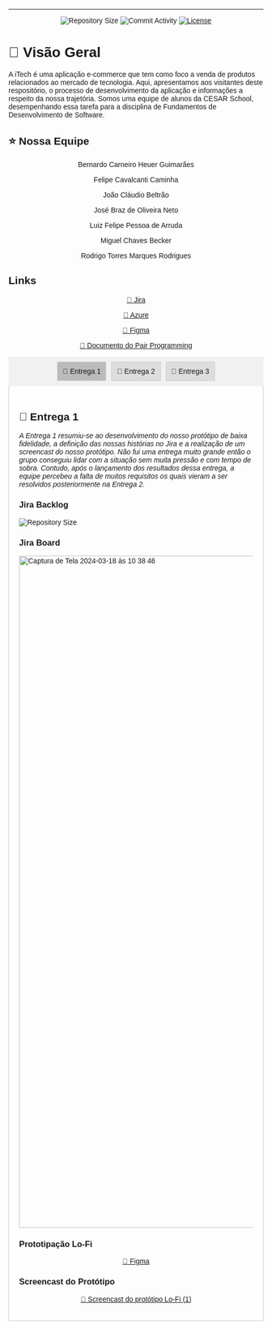 <!DOCTYPE html>
<html lang="pt-br">
<head>
  <meta charset="UTF-8">
  <meta name="viewport" content="width=device-width, initial-scale=1.0">
  <title>Projeto iTech</title>
  <style>
    body {
      font-family: Arial, sans-serif;
    }
    .tabs {
      display: flex;
      cursor: pointer;
      padding: 10px;
      background-color: #f1f1f1;
      justify-content: center;
    }
    .tab {
      padding: 10px;
      margin: 0 5px;
      background-color: #ddd;
      border: 1px solid #ccc;
    }
    .tab:hover {
      background-color: #ccc;
    }
    .tab.active {
      background-color: #bbb;
    }
    .content {
      display: none;
      padding: 20px;
      border: 1px solid #ccc;
      border-top: none;
    }
    .content.active {
      display: block;
    }
    .center {
      text-align: center;
    }
  </style>
  <script>
    function showContent(event, contentId) {
      var i, tab, content;
      content = document.getElementsByClassName("content");
      for (i = 0; i < content.length; i++) {
        content[i].classList.remove("active");
      }
      tab = document.getElementsByClassName("tab");
      for (i = 0; i < tab.length; i++) {
        tab[i].classList.remove("active");
      }
      document.getElementById(contentId).classList.add("active");
      event.currentTarget.classList.add("active");
    }
  </script>
</head>
<body>

<hr>
<p align="center">
  <img
    src="https://img.shields.io/github/repo-size/Fcc2187/Projeto-FDS?style=flat"
    alt="Repository Size"
  />
  <img
    src="https://img.shields.io/github/commit-activity/t/Fcc2187/Projeto-FDS?style=flat&logo=github"
    alt="Commit Activity"
  />
  <a href="LICENSE.md">
    <img
      src="https://img.shields.io/github/license/Fcc2187/Projeto-FDS"
      alt="License"
    />
  </a>
</p>

<h1>🔎 Visão Geral</h1>
<p> A iTech é uma aplicação e-commerce que tem como foco a venda de produtos relacionados ao mercado de tecnologia. Aqui, apresentamos aos visitantes deste respositório, o processo de desenvolvimento da aplicação e informações a respeito da nossa trajetória. Somos uma equipe de alunos da CESAR School, desempenhando essa tarefa para a disciplina de Fundamentos de Desenvolvimento de Software. </p>

<h2>⭐ Nossa Equipe</h2>
<p class="center">Bernardo Carneiro Heuer Guimarães</p>
<p class="center">Felipe Cavalcanti Caminha</p>
<p class="center">João Cláudio Beltrão</p>
<p class="center">José Braz de Oliveira Neto</p>
<p class="center">Luiz Felipe Pessoa de Arruda</p>
<p class="center">Miguel Chaves Becker</p>
<p class="center">Rodrigo Torres Marques Rodrigues</p>

<h2>Links</h2>
<p class="center"><a href="https://projeto-fds2.atlassian.net/jira/software/projects/PFDSCS/boards/2">🔗 Jira</a></p>
<p class="center"><a href="https://itechdeployment.azurewebsites.net/">🔗 Azure</a></p>
<p class="center"><a href="https://www.figma.com/file/GNcL8wpzwCpdZfd9ezt2uM/iTech?type=design&node-id=0-1&mode=design&t=nK8iW4muqMOR0FkI-0">🔗 Figma</a></p>
<p class="center"><a href="https://docs.google.com/document/d/1rZFu_fQTW7q7PWi0CVUGxjzFjZWSsbrrWYx7XUuSl2Q/edit?usp=sharing">🔗 Documento do Pair Programming</a></p>

<div class="tabs">
  <div class="tab active" onclick="showContent(event, 'entrega1')">📧 Entrega 1</div>
  <div class="tab" onclick="showContent(event, 'entrega2')">📧 Entrega 2</div>
  <div class="tab" onclick="showContent(event, 'entrega3')">📧 Entrega 3</div>
</div>

<div id="entrega1" class="content active">
  <h2>📧 Entrega 1</h2>
  <i>A Entrega 1 resumiu-se ao desenvolvimento do nosso protótipo de baixa fidelidade, a definição das nossas histórias no Jira e a realização de um screencast do nosso protótipo. Não fui uma entrega muito grande então o grupo conseguiu lidar com a situação sem muita pressão e com tempo de sobra. Contudo, após o lançamento dos resultados dessa entrega, a equipe percebeu a falta de muitos requisitos os quais vieram a ser resolvidos posteriormente na Entrega 2.</i>
  
  <h3>Jira Backlog</h3>
  <img src="https://github.com/Fcc2187/Projeto-FDS/assets/149081961/5d083dbb-9cf1-4044-8a0f-2bfede661333" alt="Repository Size">
  
  <h3>Jira Board</h3>
  <img width="1326" alt="Captura de Tela 2024-03-18 às 10 38 46" src="https://github.com/Fcc2187/Projeto-FDS/assets/151794134/d0253052-1593-452e-87bb-eb2aadac7b60">
  
  <h3>Prototipação Lo-Fi</h3>
  <p class="center"><a href="https://www.figma.com/file/GNcL8wpzwCpdZfd9ezt2uM/iTech?type=design&node-id=0-1&mode=design&t=nK8iW4muqMOR0FkI-0">🔗 Figma</a></p>
  
  <h3>Screencast do Protótipo</h3>
  <p class="center"><a href="https://github.com/Fcc2187/Projeto-FDS/assets/151794134/01de6484-9e14-454a-8ee9-71cf50e0a56b">🔗 Screencast do protótipo Lo-Fi (1)</a></p>
</div>

<div id="entrega2" class="content">
  <h2>📧 Entrega 2</h2>
  <i>Resumo da Entrega 2: Começamos a desenvolver o site do iTech iniciando pela página de suporte, responsável pelo contato para reclamações e assistência aos usuários em suas interações com a equipe de administração. Essa decisão foi tomada considerando a simplicidade da história na sprint. No entanto, enfrentamos alguns contratempos. O principal deles foi que a página inicial acabou sendo a de suporte. Tentamos corrigir esse problema e avançar com o cadastro de usuários, mas as URLs e os modelos de dados permaneceram vinculados ao arquivo "contact_us".
  Diante dessa situação, optamos por revisar, separar e realocar os componentes em um novo projeto, incorporando também as histórias relacionadas ao cadastro de produtos (incluindo imagens), carrinho de compras e filtro por categorias. Decidimos deixar a implementação da página de suporte para a terceira entrega. Como todas as etapas já estão devidamente mapeadas, a compilação dessa história já implementada será mais simplificada.
  O deploy foi realizado sem problemas na região US East, visto que a opção BR South implicaria custos adicionais. Além disso, o nosso issue tracker está atualizado e corrigido em sua totalidade. Também concluímos o screencast das histórias na aplicação web.</i>
  
  <h3>Sprint no Jira</h3>
  <img width="1326" alt="Captura de Tela 2024-03-18 às 10 38 46" src="https://github.com/Fcc2187/Projeto-FDS/assets/142420912/e33bfc6b-3c64-4238-ba67-d255634879f0">
  
  <h3>Bug Tracker</h3>
  <img width="1326" alt="Captura de Tela 2024-03-18 às 10 38 46" src="https://github.com/Fcc2187/Projeto-FDS/assets/149081961/b58612d3-a52f-40cd-a4ad-ab66919f4ab0">
  
  <h3>Screencast do site na Azure</h3>
  <p class="center"><a href="https://drive.google.com/file/d/1OeHCIMXWWTiZKo8qsMu5sF3z1B28_z8t/view?usp=share_link">🔗 Screencast do site</a></p>
</div>

<div id="entrega3" class="content">
  <h2>📧 Entrega 3</h2>
  
  <h3>Sprint 2 Refletindo a Entrega 3</h3>
  <img src="https://github.com/Fcc2187/Projeto-FDS/assets/151794134/e7e5e74b-c852-4996-b6b4-84c06b694970" alt="Sprint 2">
  
  <h3>Backlog</h3>
  <img src="https://github.com/Fcc2187/Projeto-FDS/assets/151794134/056c9640-4835-4a05-9c35-702b2af2e55b" alt="Backlog">
  
  <h3>Deploy das Histórias</h3>
  <p class="center"><a href="https://youtu.be/r0Wov5bPIJw?si=TVDEuYRg3f2prAfk">🔗 Screencast das Histórias no deploy</a></p>
  
  <h3>Bug Tracker</h3>
  <img src="https://github.com/Fcc2187/Projeto-FDS/assets/151794134/b75323dc-38e8-4ccc-95ef-9df9f8ef7a3e" alt="Bug Tracker">
  
  <h3>CI/CD com Build de Deploy Atualizado</h3>
  <p class="center"><a href="https://youtu.be/AD2lcN06BO0?si=bCOJb3v2Wyvjljp8">🔗 Screencast CI/CD</a></p>
  
  <h3>Testes do Sistema</h3>
  <p class="center"><a href="https://youtu.be/eH3Rpc6XIRw?si=31JltYk3SrhnrGP9">🔗 Screencast Testes automatizados</a></p>
  
  <h3>Screencast do Protótipo</h3>
  <p class="center"><a href="https://youtu.be/r1VHVAW8MtQ?feature=shared">🔗 Screencast Prototipo </a></p>
</div>

</body>
</html>
